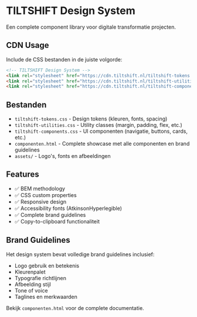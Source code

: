 # TILTSHIFT Design System

Een complete component library voor digitale transformatie projecten.

## CDN Usage

Include de CSS bestanden in de juiste volgorde:

```html
<!-- TILTSHIFT Design System -->
<link rel="stylesheet" href="https://cdn.tiltshift.nl/tiltshift-tokens.css">
<link rel="stylesheet" href="https://cdn.tiltshift.nl/tiltshift-utilities.css">
<link rel="stylesheet" href="https://cdn.tiltshift.nl/tiltshift-components.css">
```

## Bestanden

- `tiltshift-tokens.css` - Design tokens (kleuren, fonts, spacing)
- `tiltshift-utilities.css` - Utility classes (margin, padding, flex, etc.)  
- `tiltshift-components.css` - UI componenten (navigatie, buttons, cards, etc.)
- `componenten.html` - Complete showcase met alle componenten en brand guidelines
- `assets/` - Logo's, fonts en afbeeldingen

## Features

- ✅ BEM methodology
- ✅ CSS custom properties 
- ✅ Responsive design
- ✅ Accessibility fonts (AtkinsonHyperlegible)
- ✅ Complete brand guidelines
- ✅ Copy-to-clipboard functionaliteit

## Brand Guidelines

Het design system bevat volledige brand guidelines inclusief:

- Logo gebruik en betekenis  
- Kleurenpalet
- Typografie richtlijnen
- Afbeelding stijl
- Tone of voice
- Taglines en merkwaarden

Bekijk `componenten.html` voor de complete documentatie.